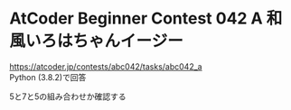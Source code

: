 # AtCoder Beginner Contest 042 A 和風いろはちゃんイージー  
https://atcoder.jp/contests/abc042/tasks/abc042_a  
Python (3.8.2)で回答  

5と7と5の組み合わせか確認する
